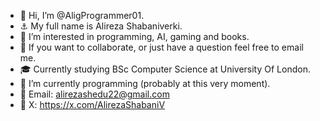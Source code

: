 - 👋 Hi, I’m @AligProgrammer01.
- ⚓ My full name is Alireza Shabaniverki.
- 👀 I’m interested in programming, AI, gaming and books.
- 💞️ If you want to collaborate, or just have a question feel free to email me.
- 🎓 Currently studying BSc Computer Science at University Of London.
- 🌱 I’m currently programming (probably at this very moment).
- 🔗 Email: alirezashedu22@gmail.com
- 🔗 X: https://x.com/AlirezaShabaniV

<!---
AligProgrammer01/AligProgrammer01 is a ✨ special ✨ repository because its `README.md` (this file) appears on your GitHub profile.
You can click the Preview link to take a look at your changes.
--->
